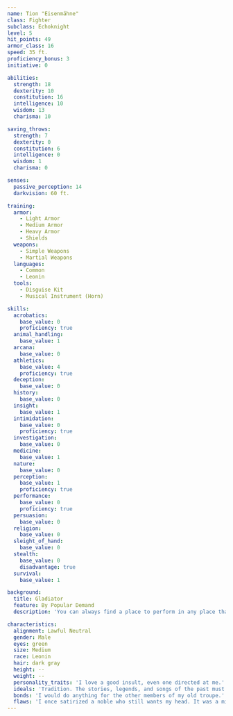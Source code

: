 ```yaml
---
name: Tion "Eisenmähne"
class: Fighter
subclass: Echoknight
level: 5
hit_points: 49
armor_class: 16
speed: 35 ft.
proficiency_bonus: 3
initiative: 0

abilities:
  strength: 18
  dexterity: 10
  constitution: 16
  intelligence: 10
  wisdom: 13
  charisma: 10

saving_throws:
  strength: 7
  dexterity: 0
  constitution: 6
  intelligence: 0
  wisdom: 1
  charisma: 0

senses:
  passive_perception: 14
  darkvision: 60 ft.

training:
  armor:
    - Light Armor
    - Medium Armor
    - Heavy Armor
    - Shields
  weapons:
    - Simple Weapons
    - Martial Weapons
  languages:
    - Common
    - Leonin
  tools:
    - Disguise Kit
    - Musical Instrument (Horn)

skills:
  acrobatics:
    base_value: 0
    proficiency: true
  animal_handling:
    base_value: 1
  arcana:
    base_value: 0
  athletics:
    base_value: 4
    proficiency: true
  deception:
    base_value: 0
  history:
    base_value: 0
  insight:
    base_value: 1
  intimidation:
    base_value: 0
    proficiency: true
  investigation:
    base_value: 0
  medicine:
    base_value: 1
  nature:
    base_value: 0
  perception:
    base_value: 1
    proficiency: true
  performance:
    base_value: 0
    proficiency: true
  persuasion:
    base_value: 0
  religion:
    base_value: 0
  sleight_of_hand:
    base_value: 0
  stealth:
    base_value: 0
    disadvantage: true
  survival:
    base_value: 1

background:
  title: Gladiator
  feature: By Popular Demand
  description: 'You can always find a place to perform in any place that features combat for entertainment — perhaps a gladiatorial arena or secret pit fighting club. At such a place, you receive free lodging and food of a modest or comfortable standard (depending on the quality of the establishment), as long as you perform each night. In addition, your performance makes you something of a local figure. When strangers recognize you in a town where you have performed, they typically take a liking to you.'

characteristics:
  alignment: Lawful Neutral
  gender: Male
  eyes: green
  size: Medium
  race: Leonin
  hair: dark gray
  height: --
  weight: --
  personality_traits: 'I love a good insult, even one directed at me.'
  ideals: 'Tradition. The stories, legends, and songs of the past must never be forgotten, for they teach us who we are. (Lawful)'
  bonds: 'I would do anything for the other members of my old troupe.'
  flaws: 'I once satirized a noble who still wants my head. It was a mistake that I will likely repeat.'
---
```

